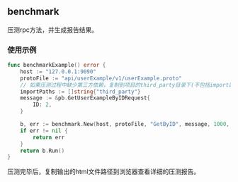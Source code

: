 ## benchmark

压测rpc方法，并生成报告结果。

### 使用示例

```go
func benchmarkExample() error {
	host := "127.0.0.1:9090"
	protoFile := "api/userExample/v1/userExample.proto"
	// 如果压测过程中缺少第三方依赖，复制到项目的third_party目录下(不包括import路径)
	importPaths := []string{"third_party"}
	message := &pb.GetUserExampleByIDRequest{
		ID: 2,
	}

	b, err := benchmark.New(host, protoFile, "GetByID", message, 1000, importPaths...)
	if err != nil {
		return err
	}
	return b.Run()
}
```

压测完毕后，复制输出的html文件路径到浏览器查看详细的压测报告。

